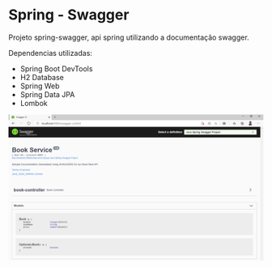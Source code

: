 # Spring - Swagger
Projeto spring-swagger, api spring utilizando a documentação swagger.

Dependencias utilizadas:
- Spring Boot DevTools
- H2 Database
- Spring Web
- Spring Data JPA
- Lombok

![](images/Introduction.png?raw=true)


